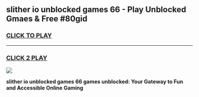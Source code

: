 
## slither io unblocked games 66 - Play Unblocked Gmaes & Free #80gid
<h3>
<a href="https://news.freeplayer.one?title=slither_io_unblocked_games_66&ref=03M">CLICK TO PLAY</a></h3>
<hr>

<h3>
<a href="https://news.freeplayer.one?title=slither_io_unblocked_games_66&ref=03M">CLICK 2 PLAY</a>
  
</h3>

<a href="https://news.freeplayer.one?title=slither_io_unblocked_games_66&ref=03M"><img src="https://clearcache.store/games.png"></a>


**slither io unblocked games 66 games unblocked: Your Gateway to Fun and Accessible Online Gaming**
